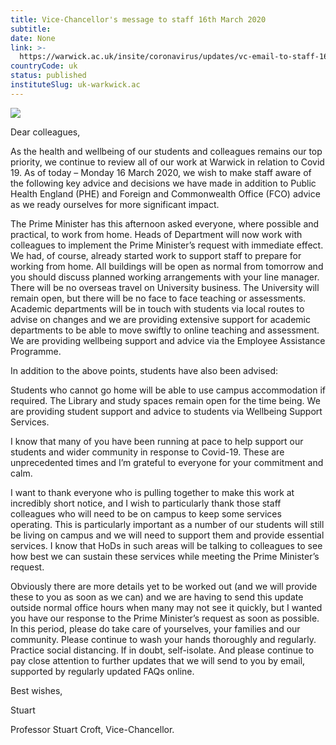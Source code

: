 ```yaml
---
title: Vice-Chancellor's message to staff 16th March 2020
subtitle: 
date: None
link: >-
  https://warwick.ac.uk/insite/coronavirus/updates/vc-email-to-staff-16-03-2020
countryCode: uk
status: published
instituteSlug: uk-warkwick.ac
---
```

![](https://d36jn9qou1tztq.cloudfront.net/static_war/render/id7/images/apple-touch-icon-57x57.png)

Dear colleagues,

As the health and wellbeing of our students and colleagues remains our top priority, we continue to review all of our work at Warwick in relation to Covid 19. As of today – Monday 16 March 2020, we wish to make staff aware of the following key advice and decisions we have made in addition to Public Health England (PHE) and Foreign and Commonwealth Office (FCO) advice as we ready ourselves for more significant impact.

The Prime Minister has this afternoon asked everyone, where possible and practical, to work from home. Heads of Department will now work with colleagues to implement the Prime Minister’s request with immediate effect. We had, of course, already started work to support staff to prepare for working from home. All buildings will be open as normal from tomorrow and you should discuss planned working arrangements with your line manager. There will be no overseas travel on University business. The University will remain open, but there will be no face to face teaching or assessments. Academic departments will be in touch with students via local routes to advise on changes and we are providing extensive support for academic departments to be able to move swiftly to online teaching and assessment. We are providing wellbeing support and advice via the Employee Assistance Programme.

In addition to the above points, students have also been advised:

Students who cannot go home will be able to use campus accommodation if required. The Library and study spaces remain open for the time being. We are providing student support and advice to students via Wellbeing Support Services.

I know that many of you have been running at pace to help support our students and wider community in response to Covid-19. These are unprecedented times and I’m grateful to everyone for your commitment and calm.

I want to thank everyone who is pulling together to make this work at incredibly short notice, and I wish to particularly thank those staff colleagues who will need to be on campus to keep some services operating. This is particularly important as a number of our students will still be living on campus and we will need to support them and provide essential services. I know that HoDs in such areas will be talking to colleagues to see how best we can sustain these services while meeting the Prime Minister’s request.

Obviously there are more details yet to be worked out (and we will provide these to you as soon as we can) and we are having to send this update outside normal office hours when many may not see it quickly, but I wanted you have our response to the Prime Minister’s request as soon as possible. In this period, please do take care of yourselves, your families and our community. Please continue to wash your hands thoroughly and regularly. Practice social distancing. If in doubt, self-isolate. And please continue to pay close attention to further updates that we will send to you by email, supported by regularly updated FAQs online.

Best wishes,

Stuart

Professor Stuart Croft, Vice-Chancellor.